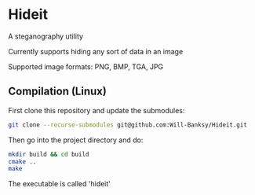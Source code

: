 # Hideit

A steganography utility

Currently supports hiding any sort of data in an image

Supported image formats: PNG, BMP, TGA, JPG

## Compilation (Linux)

First clone this repository and update the submodules:
```bash
git clone --recurse-submodules git@github.com:Will-Banksy/Hideit.git
```

Then go into the project directory and do:
```bash
mkdir build && cd build
cmake ..
make
```

The executable is called 'hideit'